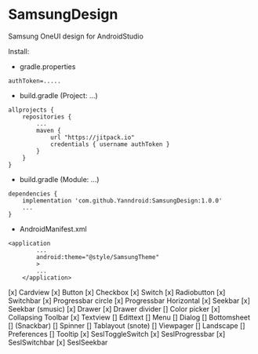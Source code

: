 # SamsungDesign
Samsung OneUI design for AndroidStudio

Install:

- gradle.properties
```
authToken=.....
```



- build.gradle (Project: ...)
```
allprojects {
    repositories {
        ...
        maven {
            url "https://jitpack.io"
            credentials { username authToken }
        }
    }
}
```

- build.gradle (Module: ...)
```
dependencies {
    implementation 'com.github.Yanndroid:SamsungDesign:1.0.0'
    ...
}
```

- AndroidManifest.xml
```
<application
        ...
        android:theme="@style/SamsungTheme"
        >
        ...
    </application>
```




[x] Cardview
[x] Button
[x] Checkbox
[x] Switch 
[x] Radiobutton
[x] Switchbar
[x] Progressbar circle
[x] Progressbar Horizontal
[x] Seekbar
[x] Seekbar (smusic)
[x] Drawer
[x] Drawer divider
[] Color picker
[x] Collapsing Toolbar
[x] Textview
[] Edittext
[] Menu
[] Dialog
[] Bottomsheet
[] (Snackbar)
[] Spinner
[] Tablayout (snote)
[] Viewpager
[] Landscape 
[] Preferences
[] Tooltip
[x] SeslToggleSwitch
[x] SeslProgressbar
[x] SeslSwitchbar
[x] SeslSeekbar
